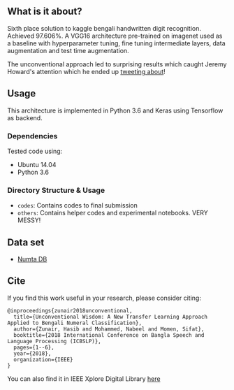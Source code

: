 ## What is it about?

Sixth place solution to kaggle bengali handwritten digit recognition. Achieved 97.606%. A VGG16 architecture pre-trained on imagenet used as a baseline with hyperparameter tuning, fine tuning intermediate layers, data augmentation and test time augmentation.

The unconventional approach led to surprising results which caught Jeremy Howard's attention which he ended up [tweeting about](https://twitter.com/jeremyphoward/status/1050427625011703808)! 

## Usage 

This architecture is implemented in Python 3.6 and Keras using Tensorflow as backend.

### Dependencies

Tested code using:

*    Ubuntu 14.04
*    Python 3.6

### Directory Structure & Usage
* `codes`: Contains codes to final submission
* `others`: Contains helper codes and experimental notebooks. VERY MESSY!


## Data set  
* [Numta DB](https://www.kaggle.com/c/numta/data)

## Cite

If you find this work useful in your research, please consider citing:
```
@inproceedings{zunair2018unconventional,
  title={Unconventional Wisdom: A New Transfer Learning Approach Applied to Bengali Numeral Classification},
  author={Zunair, Hasib and Mohammed, Nabeel and Momen, Sifat},
  booktitle={2018 International Conference on Bangla Speech and Language Processing (ICBSLP)},
  pages={1--6},
  year={2018},
  organization={IEEE}
}
```
You can also find it in IEEE Xplore Digital Library [here](https://ieeexplore.ieee.org/document/8554435)
